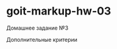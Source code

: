 # goit-markup-hw-03

Домашнее задание №3

<!-- --Создай репозиторий goit-markup-hw-03. Склонируй новый репозиторий и перенеси в него файлы второй работы.  -->
<!-- --Добавь стили для геометрии (ширины, отступы, поля и рамки) контента страниц Студия и Портфолио из макета домашнего задания #3. -->
<!-- --Добавь стили позиционирования контента страниц Студия и Портфолио используя Flexbox.  -->
<!-- --Настрой GitHub Pages и добавь ссылку на живую страницу в шапку GitHub-репозитория. -->

Дополнительные критерии

<!-- --Создан репозиторий goit-markup-hw-03. Вёрстка фиксированная, в пикселях,
размеры блоков соответствуют макету.  -->
<!-- --Корректно заданы и использованы margin и padding. У детей нет внешних отступов margin пробивающих родителя.  -->
<!-- --Создан div.container и использован для обёртки и центрирования блоков контента (секции,шапка, футер и т. д.).
 Ширина div.container взята и макета. Расположение элементов, позиционирование которых используя стандартный поток документа невозможно, сделано с помощью Flexbox.  -->
<!-- --В шапке репозитория есть ссылка на живую страницу.  -->
<!-- --Структуру для ДЗ берете из последней принятой предыдущей работы. Если берете непроверенную работу - есть шанс правки вносить в двух местах.  -->
<!-- --Контейнер для контента (div с классом container) - один для двух страниц. -->
<!-- --Как сделать сетку карточек на странице портфолио - информация есть в конспекте Flex использовать там где это необходимо. -->
<!-- --У нас нет фиксированной высоты. Высота - это динамическая величина, которую задает контент. --Понимать что такое маржины и паддинги, и где их правильно применять.  -->
<!-- --Для правильного скрытия заголовков используем паттерн - visually-hidden --У всех кнопок добавлено свойство cursor:pointer.  -->
<!-- --На странице портфолио под хедером есть полоса - не забываем про неё.  -->
<!-- --ДЗ выполняется согласно ТЗ.  -->
<!-- --Код валидный отформатирован с помощью prettier.  -->
<!-- --Имена классов описательные. Никаких заглавных букв и цифр.  -->
<!-- --Повторяющие свойства объединяем.  -->
<!-- --Лишний код и ненужные комментарии отсутствуют -->

<!-- Хедер, секции и футер ставятся друг на друга, как кирпичики.  Между ними нет отступов. Цельное полотно, так сказать.  -->
<!-- Контейнер (или обертка это негласное правило так называть) - один для всего сайта. Он всегда внутри секции. Его
основная цель - ограничить по ширине и горизонтально выровнять контент.
Верхних и нижних маржинов/паддингов как правило ему не задают.  -->
<!-- Хедер - большой смысловой элемент, как и секция. В ней есть небольшая особенность. Есть практика, когда
высоту его задает паддинги ссылок. Просто принято ссылки оформлять как кнопки. Да, и увеличив площадь ссылки мы только увеличиваем шанс, что юзер кликнет в нее без проблем, мы упрощаем это для него.  -->
<!-- Секция - независимый смысловой блок. ВСЕГДА на 100% ширины экрана. Именно ей задаются паддинги верхние и нижние. Мы
создаем границы для контента. Именно секции задается фон, так как он всегда на
100% ширины экрана.  -->
<!-- Ограничения по ширине имеют картинки.  -->
<!-- Маржины использовать внутри родительских блоков. Не распираем родителя. Родителю задаете паддинги, а
дети между собой отодвигаются маржинами. Для использования маржинов старайтесь
придерживаться направления по потоку - правый и нижний. Это не конкретный устав.
Так просто проще запомнить на начальном этапе. И проще фиксить и искать
неточности визуально, максимально быстро находя их в девтулзах -->

